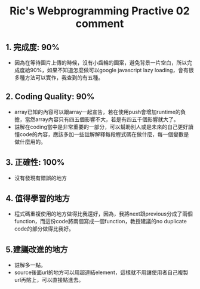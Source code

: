 <h1 style="text-align:center">Ric's Webprogramming Practive 02<br>comment</h1>

## 1. 完成度: 90%
* 因為在等待圖片上傳的時候，沒有小齒輪的圖案，避免背景一片空白，所以完成度給90%，如果不知道怎麼做可以google javascript lazy loading，會有很多種方法可以實作，我查到的有五種。

## 2. Coding Quality: 90%
* array已知的內容可以跟array一起宣告，若在使用push會增加runtime的負擔，當然array內容只有四五個影響不大，若是有四五千個影響就大了。
* 註解在coding當中是非常重要的一部分，可以幫助別人或是未來的自己更好讀懂code的內容，應該多加一些註解解釋每段程式碼在做什麼，每一個變數是做什麼用的。

## 3. 正確性: 100%
* 沒有發現有錯誤的地方

## 4. 值得學習的地方
* 程式碼重複使用的地方做得比我還好，因為，我將next跟previous分成了兩個function，而這份code將兩個寫成一個function，教授建議的no duplicate code的部分做得比我好。

## 5.建議改進的地方
* 註解多一點。
* source後面url的地方可以用超連結element，這樣就不用讓使用者自己複製url再貼上，可以直接點進去。
